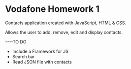 # Vodafone Homework 1

Contacts application created with JavaScript, HTML & CSS.

Allows the user to add, remove, edit and display contacts.

----TO DO
- Include a Framework for JS
- Search bar
- Read JSON file with contacts
